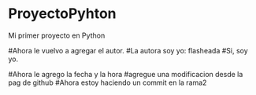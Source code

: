 # ProyectoPyhton
Mi primer proyecto en Python

#Ahora le vuelvo a agregar el autor.
#La autora soy yo: flasheada
#Si, soy yo.

#Ahora le agrego la fecha y la hora
#agregue una modificacion desde la pag de github
#Ahora estoy haciendo un commit en la rama2
